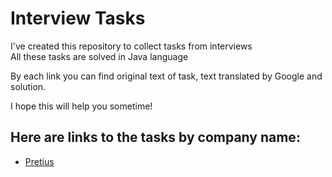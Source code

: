 # Interview Tasks  
I've created this repository to collect tasks from interviews  
All these tasks are solved in Java language  
  
By each link you can find original text of task, text translated by Google and solution.   
  
I hope this will help you sometime!  

  
## Here are links to the tasks by company name:  
* [Pretius](https://github.com/DaturaSleep/InterviewTasks/tree/master/src/pretius) 

